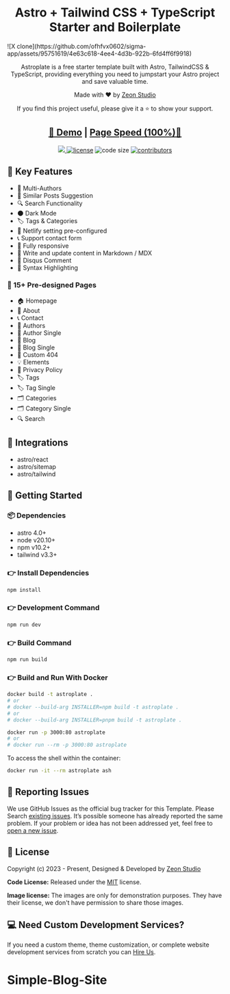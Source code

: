 <h1 align=center>Astro + Tailwind CSS + TypeScript Starter and Boilerplate</h1>
![X clone](https://github.com/ofhfvx0602/sigma-app/assets/95751619/4e63c618-4ee4-4d3b-922b-6fd4ff6f9918)

<p align=center>Astroplate is a free starter template built with Astro, TailwindCSS & TypeScript, providing everything you need to jumpstart your Astro project and save valuable time.</p>

<p align=center>Made with ♥ by <a href="https://zeon.studio/">Zeon Studio</a></p>

<p align=center> If you find this project useful, please give it a ⭐ to show your support. </p>

<h2 align="center"> <a target="_blank" href="https://astroplate.netlify.app/" rel="nofollow">👀 Demo</a> | <a  target="_blank" href="https://pagespeed.web.dev/analysis/https-astroplate-netlify-app/yzx3foum3w?form_factor=desktop">Page Speed (100%)🚀</a>
</h2>

<p align=center>
  <a href="https://github.com/withastro/astro/releases/tag/astro%404.3.2" alt="Contributors">
    <img src="https://img.shields.io/static/v1?label=ASTRO&message=4.3&color=000&logo=astro" />
  </a>

  <a href="https://github.com/zeon-studio/astroplate/blob/main/LICENSE">
    <img src="https://img.shields.io/github/license/zeon-studio/astroplate" alt="license"></a>

  <img src="https://img.shields.io/github/languages/code-size/zeon-studio/astroplate" alt="code size">

  <a href="https://github.com/zeon-studio/astroplate/graphs/contributors">
    <img src="https://img.shields.io/github/contributors/zeon-studio/astroplate" alt="contributors"></a>
</p>

## 📌 Key Features

- 👥 Multi-Authors
- 🎯 Similar Posts Suggestion
- 🔍 Search Functionality
- 🌑 Dark Mode
- 🏷️ Tags & Categories
- 🔗 Netlify setting pre-configured
- 📞 Support contact form
- 📱 Fully responsive
- 📝 Write and update content in Markdown / MDX
- 💬 Disqus Comment
- 🔳 Syntax Highlighting

### 📄 15+ Pre-designed Pages

- 🏠 Homepage
- 👤 About
- 📞 Contact
- 👥 Authors
- 👤 Author Single
- 📝 Blog
- 📝 Blog Single
- 🚫 Custom 404
- 💡 Elements
- 📄 Privacy Policy
- 🏷️ Tags
- 🏷️ Tag Single
- 🗂️ Categories
- 🗂️ Category Single
- 🔍 Search

## 🔗 Integrations

- astro/react
- astro/sitemap
- astro/tailwind

## 🚀 Getting Started

### 📦 Dependencies

- astro 4.0+
- node v20.10+
- npm v10.2+
- tailwind v3.3+

### 👉 Install Dependencies

```bash
npm install
```

### 👉 Development Command

```bash
npm run dev
```

### 👉 Build Command

```bash
npm run build
```

### 👉 Build and Run With Docker

```bash
docker build -t astroplate .
# or
# docker --build-arg INSTALLER=npm build -t astroplate .
# or
# docker --build-arg INSTALLER=pnpm build -t astroplate .

docker run -p 3000:80 astroplate
# or
# docker run --rm -p 3000:80 astroplate
```

To access the shell within the container:

```bash
docker run -it --rm astroplate ash
```

<!-- reporting issue -->
## 🐞 Reporting Issues

We use GitHub Issues as the official bug tracker for this Template. Please Search [existing issues](https://github.com/zeon-studio/astroplate/issues). It’s possible someone has already reported the same problem.
If your problem or idea has not been addressed yet, feel free to [open a new issue](https://github.com/zeon-studio/astroplate/issues).

<!-- licence -->
## 📝 License

Copyright (c) 2023 - Present, Designed & Developed by [Zeon Studio](https://zeon.studio/)

**Code License:** Released under the [MIT](https://github.comzeon-studio/astroplate/blob/main/LICENSE) license.

**Image license:** The images are only for demonstration purposes. They have their license, we don't have permission to share those images.

## 💻 Need Custom Development Services?

If you need a custom theme, theme customization, or complete website development services from scratch you can [Hire Us](https://zeon.studio/).
# Simple-Blog-Site
